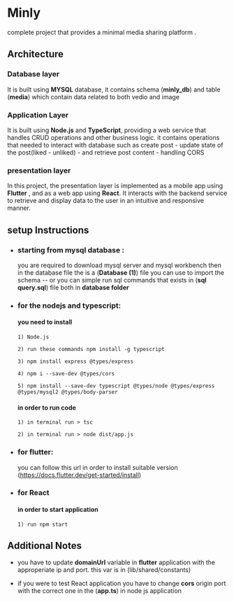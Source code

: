 # Minly 
complete project that provides a minimal media sharing platform .


## Architecture
### Database layer 
  It is built using **MYSQL** database, it contains schema (**minly_db**) and table (**media**) which contain data related to both vedio and image
  
### Application Layer
  It is built using **Node.js** and **TypeScript**, providing a web service that handles CRUD operations and other business logic.
  it contains operations that needed to interact with database such as create post - update state of the post(liked - unliked) - and retrieve post content - handling CORS    

### presentation layer 
  In this project, the presentation layer is implemented as a mobile app using **Flutter** , and as a web app using **React**. 
  It interacts with the backend service to retrieve and display data to the user in an intuitive and responsive manner.

## setup Instructions
  - ### starting from mysql database :
      you are required to download mysql server and mysql workbench
      then in the database file the is a (**Database (1)**) file you can use to import the schema --
      or you can simple run sql commands that exists in (**sql query.sql**) file  both in **database folder**

   
   - ### for the nodejs and typescript:
       #### you need to install
         1) Node.js
     
         2) run these commands npm install -g typescript

         3) npm install express @types/express

         4) npm i --save-dev @types/cors

         5) npm install --save-dev typescript @types/node @types/express @types/mysql2 @types/body-parser
     
      #### in order to run code
         1) in terminal run > tsc

         2) in terminal run > node dist/app.js

 - ### for flutter:
     you can follow this url in order to install suitable version (https://docs.flutter.dev/get-started/install)


- ### for React
    #### in order to start application
  
      1) run npm start


## Additional Notes
  - you have to update **domainUrl** variable in **flutter** application with the approperiate ip and port.
    this var is in (lib/shared/constants)

   - if you were to test React application you have to change **cors** origin port with the correct one in the (**app.ts**) in node js application 
